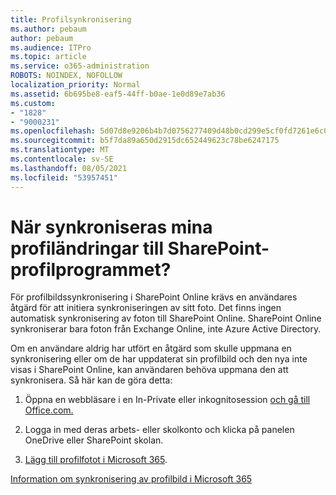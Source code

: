 ```yaml
---
title: Profilsynkronisering
ms.author: pebaum
author: pebaum
ms.audience: ITPro
ms.topic: article
ms.service: o365-administration
ROBOTS: NOINDEX, NOFOLLOW
localization_priority: Normal
ms.assetid: 6b695be8-eaf5-44ff-b0ae-1e0d89e7ab36
ms.custom:
- "1828"
- "9000231"
ms.openlocfilehash: 5d07d8e9206b4b7d0756277409d48b0cd299e5cf0fd7261e6c0ad75dfe8648f1
ms.sourcegitcommit: b5f7da89a650d2915dc652449623c78be6247175
ms.translationtype: MT
ms.contentlocale: sv-SE
ms.lasthandoff: 08/05/2021
ms.locfileid: "53957451"
---
```

# <a name="when-do-my-profile-changes-sync-to-the-sharepoint-user-profile-application"></a>När synkroniseras mina profiländringar till SharePoint-profilprogrammet?

För profilbildssynkronisering i SharePoint Online krävs en användares åtgärd för att initiera synkroniseringen av sitt foto. Det finns ingen automatisk synkronisering av foton till SharePoint Online. SharePoint Online synkroniserar bara foton från Exchange Online, inte Azure Active Directory.

Om en användare aldrig har utfört en åtgärd som skulle uppmana en synkronisering eller om de har uppdaterat sin profilbild och den nya inte visas i SharePoint Online, kan användaren behöva uppmana den att synkronisera. Så här kan de göra detta:

1. Öppna en webbläsare i en In-Private eller inkognitosession [och gå till Office.com.](https://www.office.com/)

2. Logga in med deras arbets- eller skolkonto och klicka på panelen OneDrive eller SharePoint skolan.

3. [Lägg till profilfotot i Microsoft 365](https://support.office.com/article/Add-your-profile-photo-to-Office-365-2eaf93fd-b3f1-43b9-9cdc-bdcd548435b7).

[Information om synkronisering av profilbild i Microsoft 365](https://support.office.com/article/Information-about-user-profile-synchronization-in-SharePoint-Online-177eb196-5887-43c9-84c3-b98a43d35129)

